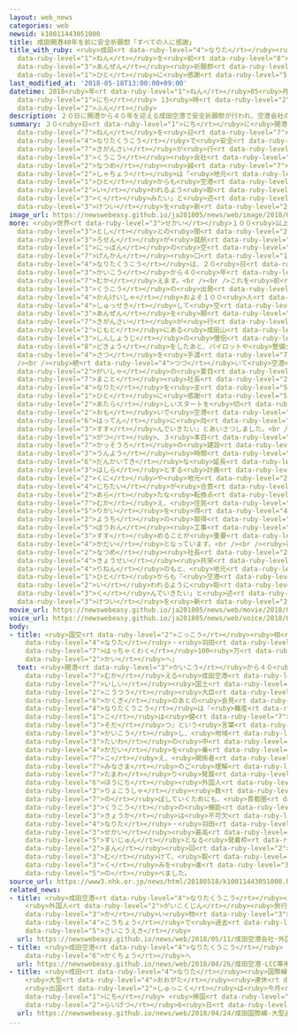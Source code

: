 ```yaml
---
layout: web_news
categories: web
newsid: k10011443051000
title: 成田開港40年を前に安全祈願祭「すべての人に感謝」
title_with_ruby: <ruby>成田<rt data-ruby-level="4">なりた</rt></ruby><ruby>開港<rt data-ruby-level="3">かいこう</rt></ruby>40<ruby>年<rt
  data-ruby-level="1">ねん</rt></ruby>を<ruby>前<rt data-ruby-level="8">さき</rt></ruby>に<ruby>安全<rt
  data-ruby-level="3">あんぜん</rt></ruby><ruby>祈願祭<rt data-ruby-level="7">きがんさい</rt></ruby>「すべての<ruby>人<rt
  data-ruby-level="1">ひと</rt></ruby>に<ruby>感謝<rt data-ruby-level="5">かんしゃ</rt></ruby>」
last_modified_at: '2018-05-18T13:00:00+09:00'
datetime: 2018<ruby>年<rt data-ruby-level="1">ねん</rt></ruby>05<ruby>月<rt data-ruby-level="1">がつ</rt></ruby>18<ruby>日<rt
  data-ruby-level="1">にち</rt></ruby> 13<ruby>時<rt data-ruby-level="2">じ</rt></ruby>00<ruby>分<rt
  data-ruby-level="2">ふん</rt></ruby>
description: ２０日に開港から４０年を迎える成田空港で安全祈願祭が行われ、空港会社の夏目誠社長は「地元の人からも空港があってよかったと言われるよう取り組みたい」と述べ、決意を新たにしました。
summary: ２０<ruby>日<rt data-ruby-level="1">にち</rt></ruby>に<ruby>開港<rt data-ruby-level="3">かいこう</rt></ruby>から４０<ruby>年<rt
  data-ruby-level="7">ねん</rt></ruby>を<ruby>迎<rt data-ruby-level="7">むか</rt></ruby>える<ruby>成田空港<rt
  data-ruby-level="4">なりたくうこう</rt></ruby>で<ruby>安全<rt data-ruby-level="3">あんぜん</rt></ruby><ruby>祈願祭<rt
  data-ruby-level="7">きがんさい</rt></ruby>が<ruby>行<rt data-ruby-level="2">おこな</rt></ruby>われ、<ruby>空港<rt
  data-ruby-level="3">くうこう</rt></ruby><ruby>会社<rt data-ruby-level="2">がいしゃ</rt></ruby>の<ruby>夏目<rt
  data-ruby-level="2">なつめ</rt></ruby><ruby>誠<rt data-ruby-level="7">まこと</rt></ruby><ruby>社長<rt
  data-ruby-level="2">しゃちょう</rt></ruby>は「<ruby>地元<rt data-ruby-level="2">じもと</rt></ruby>の<ruby>人<rt
  data-ruby-level="1">ひと</rt></ruby>からも<ruby>空港<rt data-ruby-level="3">くうこう</rt></ruby>があってよかったと<ruby>言<rt
  data-ruby-level="2">い</rt></ruby>われるよう<ruby>取<rt data-ruby-level="3">と</rt></ruby>り<ruby>組<rt
  data-ruby-level="3">く</rt></ruby>みたい」と<ruby>述<rt data-ruby-level="5">の</rt></ruby>べ、<ruby>決意<rt
  data-ruby-level="3">けつい</rt></ruby>を<ruby>新<rt data-ruby-level="2">あら</rt></ruby>たにしました。
image_url: https://newswebeasy.github.io/ja201805/news/web/image/2018/05/18/K10011443051_1805181304_1805181305_01_03.jpg
more: <ruby>世界<rt data-ruby-level="3">せかい</rt></ruby>１００<ruby>以上<rt data-ruby-level="4">いじょう</rt></ruby>の<ruby>都市<rt
  data-ruby-level="3">とし</rt></ruby>との<ruby>間<rt data-ruby-level="2">あいだ</rt></ruby>に<ruby>路線<rt
  data-ruby-level="3">ろせん</rt></ruby>が<ruby>就航<rt data-ruby-level="6">しゅうこう</rt></ruby>している<ruby>日本<rt
  data-ruby-level="1">にっぽん</rt></ruby>の<ruby>空<rt data-ruby-level="7">そら</rt></ruby>の<ruby>玄関<rt
  data-ruby-level="7">げんかん</rt></ruby><ruby>口<rt data-ruby-level="1">ぐち</rt></ruby>、<ruby>成田空港<rt
  data-ruby-level="4">なりたくうこう</rt></ruby>は、２０<ruby>日<rt data-ruby-level="1">にち</rt></ruby>に<ruby>開港<rt
  data-ruby-level="3">かいこう</rt></ruby>から４０<ruby>年<rt data-ruby-level="1">ねん</rt></ruby>を<ruby>迎<rt
  data-ruby-level="7">むか</rt></ruby>えます。<br /><br />これを<ruby>前<rt data-ruby-level="2">まえ</rt></ruby>に、<ruby>空港<rt
  data-ruby-level="3">くうこう</rt></ruby>の<ruby>出発<rt data-ruby-level="3">しゅっぱつ</rt></ruby>ロビーで<ruby>関係者<rt
  data-ruby-level="4">かんけいしゃ</rt></ruby>およそ１００<ruby>人<rt data-ruby-level="1">にん</rt></ruby>が<ruby>出席<rt
  data-ruby-level="4">しゅっせき</rt></ruby>して<ruby>空<rt data-ruby-level="1">そら</rt></ruby>の<ruby>安全<rt
  data-ruby-level="3">あんぜん</rt></ruby>を<ruby>願<rt data-ruby-level="4">ねが</rt></ruby>う<ruby>祈願祭<rt
  data-ruby-level="7">きがんさい</rt></ruby>が<ruby>行<rt data-ruby-level="2">おこな</rt></ruby>われ、<ruby>地元<rt
  data-ruby-level="2">じもと</rt></ruby>にある<ruby>成田山<rt data-ruby-level="4">なりたさん</rt></ruby><ruby>新勝寺<rt
  data-ruby-level="3">しんしょうじ</rt></ruby>の<ruby>僧侶<rt data-ruby-level="7">そうりょ</rt></ruby>が<ruby>読経<rt
  data-ruby-level="8">どきょう</rt></ruby>をしたあと、パイロットや<ruby>整備士<rt data-ruby-level="5">せいびし</rt></ruby>などにお<ruby>札<rt
  data-ruby-level="4">さつ</rt></ruby>を<ruby>手渡<rt data-ruby-level="7">てわた</rt></ruby>しました。<br
  /><br /><ruby>続<rt data-ruby-level="4">つづ</rt></ruby>いて<ruby>空港<rt data-ruby-level="3">くうこう</rt></ruby><ruby>会社<rt
  data-ruby-level="2">がいしゃ</rt></ruby>の<ruby>夏目<rt data-ruby-level="2">なつめ</rt></ruby><ruby>誠<rt
  data-ruby-level="7">まこと</rt></ruby><ruby>社長<rt data-ruby-level="2">しゃちょう</rt></ruby>が「これまで<ruby>成田<rt
  data-ruby-level="4">なりた</rt></ruby>を<ruby>支<rt data-ruby-level="5">ささ</rt></ruby>えてくれたすべての<ruby>人<rt
  data-ruby-level="1">ひと</rt></ruby>に<ruby>感謝<rt data-ruby-level="5">かんしゃ</rt></ruby>します。<ruby>新<rt
  data-ruby-level="2">あたら</rt></ruby>しいスタートを<ruby>切<rt data-ruby-level="2">き</rt></ruby>る<ruby>思<rt
  data-ruby-level="2">おも</rt></ruby>いで<ruby>空港<rt data-ruby-level="3">くうこう</rt></ruby>の<ruby>発展<rt
  data-ruby-level="6">はってん</rt></ruby>に<ruby>向<rt data-ruby-level="3">む</rt></ruby>けて<ruby>進<rt
  data-ruby-level="3">すす</rt></ruby>んでいきたい」とあいさつしました。<br /><br /><ruby>成田空港<rt data-ruby-level="4">なりたくうこう</rt></ruby>はことし３<ruby>月<rt
  data-ruby-level="1">がつ</rt></ruby>、３<ruby>本目<rt data-ruby-level="1">ほんめ</rt></ruby>の<ruby>滑走路<rt
  data-ruby-level="7">かっそうろ</rt></ruby>の<ruby>建設<rt data-ruby-level="5">けんせつ</rt></ruby>や<ruby>運用<rt
  data-ruby-level="3">うんよう</rt></ruby><ruby>時間<rt data-ruby-level="2">じかん</rt></ruby>の<ruby>段階的<rt
  data-ruby-level="6">だんかいてき</rt></ruby>な<ruby>延長<rt data-ruby-level="6">えんちょう</rt></ruby>などを<ruby>柱<rt
  data-ruby-level="3">はしら</rt></ruby>とする<ruby>計画<rt data-ruby-level="2">けいかく</rt></ruby>に<ruby>国<rt
  data-ruby-level="2">くに</rt></ruby>や<ruby>地元<rt data-ruby-level="2">じもと</rt></ruby>の<ruby>自治体<rt
  data-ruby-level="4">じちたい</rt></ruby>が<ruby>合意<rt data-ruby-level="3">ごうい</rt></ruby>して<ruby>新<rt
  data-ruby-level="2">あら</rt></ruby>たな<ruby>転換点<rt data-ruby-level="7">てんかんてん</rt></ruby>を<ruby>迎<rt
  data-ruby-level="7">むか</rt></ruby>え、<ruby>住民<rt data-ruby-level="4">じゅうみん</rt></ruby>の<ruby>理解<rt
  data-ruby-level="5">りかい</rt></ruby>を<ruby>得<rt data-ruby-level="4">え</rt></ruby>ながら<ruby>用地<rt
  data-ruby-level="2">ようち</rt></ruby>の<ruby>取得<rt data-ruby-level="4">しゅとく</rt></ruby>や<ruby>防音<rt
  data-ruby-level="5">ぼうおん</rt></ruby><ruby>工事<rt data-ruby-level="3">こうじ</rt></ruby>などを<ruby>進<rt
  data-ruby-level="3">すす</rt></ruby>めることが<ruby>重要<rt data-ruby-level="4">じゅうよう</rt></ruby>な<ruby>課題<rt
  data-ruby-level="4">かだい</rt></ruby>となっています。<br /><br /><ruby>祈願祭<rt data-ruby-level="7">きがんさい</rt></ruby>のあと<ruby>夏目<rt
  data-ruby-level="2">なつめ</rt></ruby><ruby>社長<rt data-ruby-level="2">しゃちょう</rt></ruby>は「<ruby>共生<rt
  data-ruby-level="4">きょうせい</rt></ruby><ruby>共栄<rt data-ruby-level="4">きょうえい</rt></ruby>の<ruby>理念<rt
  data-ruby-level="4">りねん</rt></ruby>のもと、<ruby>地元<rt data-ruby-level="2">じもと</rt></ruby>の<ruby>人<rt
  data-ruby-level="1">ひと</rt></ruby>からも『<ruby>空港<rt data-ruby-level="3">くうこう</rt></ruby>があってよかった』と<ruby>言<rt
  data-ruby-level="2">い</rt></ruby>われるように<ruby>取<rt data-ruby-level="3">と</rt></ruby>り<ruby>組<rt
  data-ruby-level="3">く</rt></ruby>んでいきたい」と<ruby>述<rt data-ruby-level="5">の</rt></ruby>べ、<ruby>決意<rt
  data-ruby-level="3">けつい</rt></ruby>を<ruby>新<rt data-ruby-level="2">あら</rt></ruby>たにしていました。
movie_url: https://newswebeasy.github.io/ja201805/news/web/movie/2018/05/18/k10011443051_201805181304_201805181305.mp4
voice_url: https://newswebeasy.github.io/ja201805/news/web/voice/2018/05/18/k10011443051_201805181304_201805181305.mp3
body:
- title: <ruby>国交<rt data-ruby-level="2">こっこう</rt></ruby><ruby>相<rt data-ruby-level="7">しょう</rt></ruby>「<ruby>成田<rt
    data-ruby-level="4">なりた</rt></ruby>・<ruby>羽田<rt data-ruby-level="2">はねだ</rt></ruby>で<ruby>発着枠<rt
    data-ruby-level="7">はっちゃくわく</rt></ruby>100<ruby>万<rt data-ruby-level="2">まん</rt></ruby><ruby>回<rt
    data-ruby-level="2">かい</rt></ruby>へ」
  text: <ruby>開港<rt data-ruby-level="3">かいこう</rt></ruby>から４０<ruby>年<rt data-ruby-level="7">ねん</rt></ruby>を<ruby>迎<rt
    data-ruby-level="7">むか</rt></ruby>える<ruby>成田空港<rt data-ruby-level="4">なりたくうこう</rt></ruby>について、<ruby>石井<rt
    data-ruby-level="7">いしい</rt></ruby><ruby>国土<rt data-ruby-level="2">こくど</rt></ruby><ruby>交通<rt
    data-ruby-level="2">こうつう</rt></ruby><ruby>大臣<rt data-ruby-level="4">だいじん</rt></ruby>は<ruby>閣議<rt
    data-ruby-level="6">かくぎ</rt></ruby>のあとの<ruby>会見<rt data-ruby-level="2">かいけん</rt></ruby>で、「<ruby>成田空港<rt
    data-ruby-level="4">なりたくうこう</rt></ruby>は『<ruby>難産<rt data-ruby-level="6">なんざん</rt></ruby>の<ruby>子<rt
    data-ruby-level="1">こ</rt></ruby>は<ruby>健<rt data-ruby-level="7">すこ</rt></ruby>やかに<ruby>育<rt
    data-ruby-level="3">そだ</rt></ruby>つ』という<ruby>言葉<rt data-ruby-level="3">ことば</rt></ruby>とともに<ruby>開港<rt
    data-ruby-level="3">かいこう</rt></ruby>し、<ruby>地域<rt data-ruby-level="6">ちいき</rt></ruby>との<ruby>対話<rt
    data-ruby-level="3">たいわ</rt></ruby>の<ruby>中<rt data-ruby-level="1">なか</rt></ruby>でさまざまな<ruby>課題<rt
    data-ruby-level="4">かだい</rt></ruby>を<ruby>乗<rt data-ruby-level="7">の</rt></ruby>り<ruby>越<rt
    data-ruby-level="7">こ</rt></ruby>え、<ruby>関係者<rt data-ruby-level="4">かんけいしゃ</rt></ruby>の<ruby>皆様<rt
    data-ruby-level="7">みなさま</rt></ruby>のご<ruby>理解<rt data-ruby-level="5">りかい</rt></ruby>を<ruby>賜<rt
    data-ruby-level="7">たまわ</rt></ruby>り<ruby>発展<rt data-ruby-level="6">はってん</rt></ruby>してきた。<ruby>訪日<rt
    data-ruby-level="6">ほうにち</rt></ruby><ruby>外国人<rt data-ruby-level="2">がいこくじん</rt></ruby><ruby>旅行者<rt
    data-ruby-level="3">りょこうしゃ</rt></ruby><ruby>数<rt data-ruby-level="2">すう</rt></ruby>を<ruby>伸<rt
    data-ruby-level="7">の</rt></ruby>ばしていくためにも、<ruby>首都圏<rt data-ruby-level="7">しゅとけん</rt></ruby><ruby>空港<rt
    data-ruby-level="3">くうこう</rt></ruby>の<ruby>機能<rt data-ruby-level="5">きのう</rt></ruby><ruby>強化<rt
    data-ruby-level="3">きょうか</rt></ruby>は<ruby>不可欠<rt data-ruby-level="5">ふかけつ</rt></ruby>で、<ruby>成田<rt
    data-ruby-level="4">なりた</rt></ruby>・<ruby>羽田<rt data-ruby-level="2">はねだ</rt></ruby>で<ruby>世界<rt
    data-ruby-level="3">せかい</rt></ruby><ruby>最高<rt data-ruby-level="4">さいこう</rt></ruby><ruby>水準<rt
    data-ruby-level="5">すいじゅん</rt></ruby>となる<ruby>発着枠<rt data-ruby-level="7">はっちゃくわく</rt></ruby>１００<ruby>万<rt
    data-ruby-level="2">まん</rt></ruby><ruby>回<rt data-ruby-level="2">かい</rt></ruby>に<ruby>向<rt
    data-ruby-level="3">む</rt></ruby>けて、<ruby>取<rt data-ruby-level="3">と</rt></ruby>り<ruby>組<rt
    data-ruby-level="3">く</rt></ruby>みを<ruby>進<rt data-ruby-level="3">すす</rt></ruby>めていく」と<ruby>述<rt
    data-ruby-level="5">の</rt></ruby>べました。
source_url: https://www3.nhk.or.jp/news/html/20180518/k10011443051000.html
related_news:
- title: <ruby>成田空港<rt data-ruby-level="4">なりたくうこう</rt></ruby><ruby>会社<rt data-ruby-level="2">がいしゃ</rt></ruby>
    <ruby>外国人<rt data-ruby-level="2">がいこくじん</rt></ruby><ruby>旅行者<rt data-ruby-level="3">りょこうしゃ</rt></ruby>の<ruby>買<rt
    data-ruby-level="3">か</rt></ruby>い<ruby>物<rt data-ruby-level="3">もの</rt></ruby><ruby>好調<rt
    data-ruby-level="4">こうちょう</rt></ruby>で<ruby>過去<rt data-ruby-level="5">かこ</rt></ruby><ruby>最高益<rt
    data-ruby-level="5">さいこうえき</rt></ruby>
  url: https://newswebeasy.github.io/news/web/2018/05/11/成田空港会社-外国人旅行者の買い物好調で過去最高益
- title: <ruby>成田空港<rt data-ruby-level="4">なりたくうこう</rt></ruby> ＬＣＣ<ruby>専用<rt data-ruby-level="6">せんよう</rt></ruby>ターミナル<ruby>拡張<rt
    data-ruby-level="6">かくちょう</rt></ruby>へ
  url: https://newswebeasy.github.io/news/web/2018/04/26/成田空港-LCC専用ターミナル拡張へ
- title: <ruby>成田<rt data-ruby-level="4">なりた</rt></ruby><ruby>国際線<rt data-ruby-level="5">こくさいせん</rt></ruby>
    <ruby>大型<rt data-ruby-level="4">おおがた</rt></ruby><ruby>連休<rt data-ruby-level="4">れんきゅう</rt></ruby>ピーク
    <ruby>出国<rt data-ruby-level="2">しゅっこく</rt></ruby>は<ruby>今月<rt data-ruby-level="2">こんげつ</rt></ruby>28<ruby>日<rt
    data-ruby-level="1">にち</rt></ruby> <ruby>帰国<rt data-ruby-level="2">きこく</rt></ruby>は<ruby>来月<rt
    data-ruby-level="2">らいげつ</rt></ruby>6<ruby>日<rt data-ruby-level="1">にち</rt></ruby>
  url: https://newswebeasy.github.io/news/web/2018/04/24/成田国際線-大型連休ピーク-出国は今月28日-帰国は来月6日
...
```


